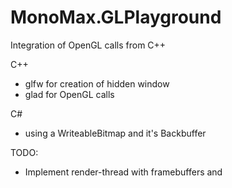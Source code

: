 # MonoMax.GLPlayground

Integration of OpenGL calls from C++

C++
- glfw for creation of hidden window
- glad for OpenGL calls

C#
- using a WriteableBitmap and it's Backbuffer

TODO:
- Implement render-thread with framebuffers and 

